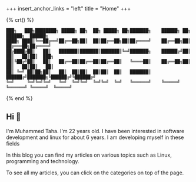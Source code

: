 +++
insert_anchor_links = "left"
title = "Home"
+++

{% crt() %}

```
███╗   ███╗████████╗ █████╗ ██╗  ██╗ █████╗ ██╗███████╗    ██████╗ ██╗      ██████╗  ██████╗ 
████╗ ████║╚══██╔══╝██╔══██╗██║  ██║██╔══██╗██║██╔════╝    ██╔══██╗██║     ██╔═══██╗██╔════╝ 
██╔████╔██║   ██║   ███████║███████║███████║╚═╝███████╗    ██████╔╝██║     ██║   ██║██║  ███╗
██║╚██╔╝██║   ██║   ██╔══██║██╔══██║██╔══██║   ╚════██║    ██╔══██╗██║     ██║   ██║██║   ██║
██║ ╚═╝ ██║██╗██║   ██║  ██║██║  ██║██║  ██║   ███████║    ██████╔╝███████╗╚██████╔╝╚██████╔╝
╚═╝     ╚═╝╚═╝╚═╝   ╚═╝  ╚═╝╚═╝  ╚═╝╚═╝  ╚═╝   ╚══════╝    ╚═════╝ ╚══════╝ ╚═════╝  ╚═════╝ 
```

{% end %}

## Hi 👋

I'm Muhammed Taha. I'm 22 years old. I have been interested in software development
and linux for about 6 years. I am developing myself in these fields

In this blog you can find my articles on various topics such as Linux, programming
and technology.

To see all my articles, you can click on the categories on top of the page.
